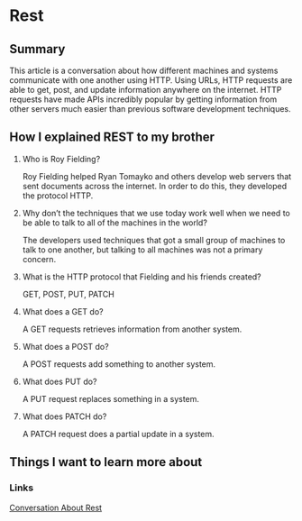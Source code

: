 # Rest

## Summary
This article is a conversation about how different machines and systems communicate with one another using HTTP. Using URLs, HTTP requests are able to get, post, and update information anywhere on the internet. HTTP requests have made APIs incredibly popular by getting information from other servers much easier than previous software development techniques.

## How I explained REST to my brother
1. Who is Roy Fielding?

    Roy Fielding helped Ryan Tomayko and others develop web servers that sent documents across the internet. In order to do this, they developed the protocol HTTP.

2. Why don’t the techniques that we use today work well when we need to be able to talk to all of the machines in the world?

    The developers used techniques that got a small group of machines to talk to one another, but talking to all machines was not a primary concern.

3. What is the HTTP protocol that Fielding and his friends created?

    GET, POST, PUT, PATCH

4. What does a GET do?

    A GET requests retrieves information from another system.

5. What does a POST do?

    A POST requests add something to another system.

6. What does PUT do?

    A PUT request replaces something in a system.

7. What does PATCH do?

    A PATCH request does a partial update in a system.

## Things I want to learn more about

### Links
[Conversation About Rest](https://gist.github.com/brookr/5977550)